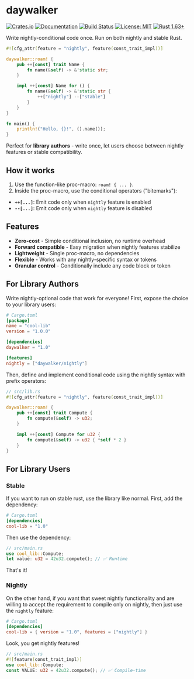 # daywalker

[![Crates.io](https://img.shields.io/crates/v/daywalker.svg)](https://crates.io/crates/daywalker)
[![Documentation](https://docs.rs/daywalker/badge.svg)](https://docs.rs/daywalker)
[![Build Status](https://github.com/npmccallum/daywalker/workflows/CI/badge.svg)](https://github.com/npmccallum/daywalker/actions)
[![License: MIT](https://img.shields.io/badge/License-MIT-yellow.svg)](https://opensource.org/licenses/MIT)
[![Rust 1.63+](https://img.shields.io/badge/rust-1.56+-orange.svg)](https://www.rust-lang.org)

Write nightly-conditional code once. Run on both nightly and stable Rust.

```rust
#![cfg_attr(feature = "nightly", feature(const_trait_impl))]

daywalker::roam! {
    pub ++[const] trait Name {
        fn name(&self) -> &'static str;
    }

    impl ++[const] Name for () {
        fn name(&self) -> &'static str {
            ++["nightly"] --["stable"]
        }
    }
}

fn main() {
    println!("Hello, {}!", ().name());
}
```

Perfect for **library authors** - write once, let users choose between nightly
features or stable compatibility.

## How it works

1. Use the function-like proc-macro: `roam! { ... }`.
2. Inside the proc-macro, use the conditional operators ("bitemarks"):

- **`++[...]`**: Emit code only when `nightly` feature is enabled
- **`--[...]`**: Emit code only when `nightly` feature is disabled

## Features

- **Zero-cost** - Simple conditional inclusion, no runtime overhead
- **Forward compatible** - Easy migration when nightly features stabilize
- **Lightweight** - Single proc-macro, no dependencies
- **Flexible** - Works with any nightly-specific syntax or tokens
- **Granular control** - Conditionally include any code block or token

## For Library Authors

Write nightly-optional code that work for everyone! First, expose the choice to
your library users:

```toml
# Cargo.toml
[package]
name = "cool-lib"
version = "1.0.0"

[dependencies]
daywalker = "1.0"

[features]
nightly = ["daywalker/nightly"]
```

Then, define and implement conditional code using the nightly syntax with prefix
operators:

```rust
// src/lib.rs
#![cfg_attr(feature = "nightly", feature(const_trait_impl))]

daywalker::roam! {
    pub ++[const] trait Compute {
        fn compute(&self) -> u32;
    }

    impl ++[const] Compute for u32 {
        fn compute(&self) -> u32 { *self * 2 }
    }
}
```

## For Library Users

### Stable

If you want to run on stable rust, use the library like normal. First, add the
dependency:

```toml
# Cargo.toml
[dependencies]
cool-lib = "1.0"
```

Then use the dependency:

```rust
// src/main.rs
use cool_lib::Compute;
let value: u32 = 42u32.compute(); // ✅ Runtime
```

That's it!

### Nightly

On the other hand, if you want that sweet nightly functionality and are willing
to accept the requirement to compile only on nightly, then just use the
`nightly` feature:

```toml
# Cargo.toml
[dependencies]
cool-lib = { version = "1.0", features = ["nightly"] }
```

Look, you get nightly features!

```rust
// src/main.rs
#![feature(const_trait_impl)]
use cool_lib::Compute;
const VALUE: u32 = 42u32.compute(); // ✅ Compile-time
```

